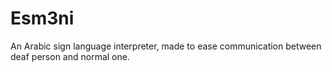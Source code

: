 # Esm3ni
An Arabic sign language interpreter, made to ease communication between deaf person and normal one.
